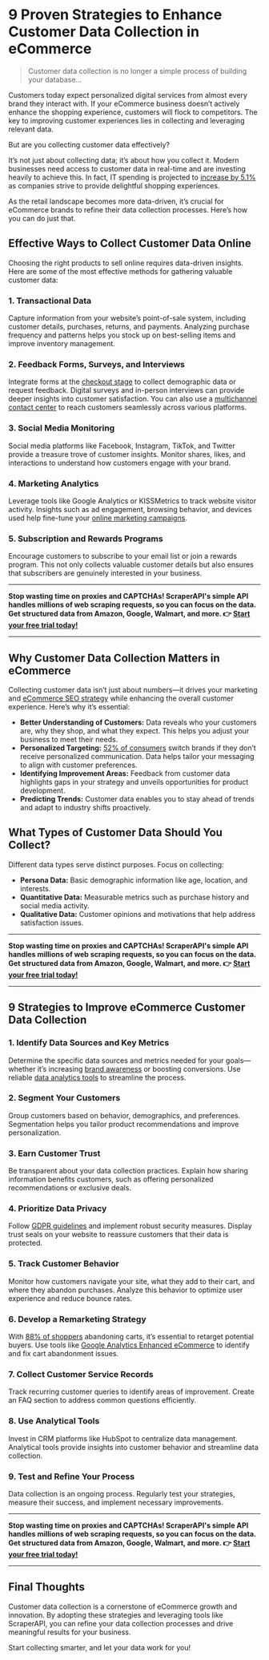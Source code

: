# 9 Proven Strategies to Enhance Customer Data Collection in eCommerce

> Customer data collection is no longer a simple process of building your database…

Customers today expect personalized digital services from almost every brand they interact with. If your eCommerce business doesn’t actively enhance the shopping experience, customers will flock to competitors. The key to improving customer experiences lies in collecting and leveraging relevant data.

But are you collecting customer data effectively?

It’s not just about collecting data; it’s about how you collect it. Modern businesses need access to customer data in real-time and are investing heavily to achieve this. In fact, IT spending is projected to [increase by 5.1%](https://www.gartner.com/en/newsroom/press-releases/2022-01-18-gartner-forecasts-worldwide-it-spending-to-grow-five-point-1-percent-in-2022) as companies strive to provide delightful shopping experiences.

As the retail landscape becomes more data-driven, it’s crucial for eCommerce brands to refine their data collection processes. Here’s how you can do just that.

## Effective Ways to Collect Customer Data Online

Choosing the right products to sell online requires data-driven insights. Here are some of the most effective methods for gathering valuable customer data:

### 1. Transactional Data
Capture information from your website’s point-of-sale system, including customer details, purchases, returns, and payments. Analyzing purchase frequency and patterns helps you stock up on best-selling items and improve inventory management.

### 2. Feedback Forms, Surveys, and Interviews
Integrate forms at the [checkout stage](https://makewebbetter.com/blog/ecommerce-checkout-process/) to collect demographic data or request feedback. Digital surveys and in-person interviews can provide deeper insights into customer satisfaction. You can also use a [multichannel contact center](https://www.nextiva.com/blog/multichannel-contact-center.html) to reach customers seamlessly across various platforms.

### 3. Social Media Monitoring
Social media platforms like Facebook, Instagram, TikTok, and Twitter provide a treasure trove of customer insights. Monitor shares, likes, and interactions to understand how customers engage with your brand.

### 4. Marketing Analytics
Leverage tools like Google Analytics or KISSMetrics to track website visitor activity. Insights such as ad engagement, browsing behavior, and devices used help fine-tune your [online marketing campaigns](https://paperform.co/blog/evaluate-marketing-campaigns/).

### 5. Subscription and Rewards Programs
Encourage customers to subscribe to your email list or join a rewards program. This not only collects valuable customer details but also ensures that subscribers are genuinely interested in your business.

---

**Stop wasting time on proxies and CAPTCHAs! ScraperAPI's simple API handles millions of web scraping requests, so you can focus on the data. Get structured data from Amazon, Google, Walmart, and more. 👉 [Start your free trial today!](https://bit.ly/Scraperapi)**

---

## Why Customer Data Collection Matters in eCommerce

Collecting customer data isn’t just about numbers—it drives your marketing and [eCommerce SEO strategy](https://serpstat.com/blog/comprehensive-ecommerce-seo-guide/) while enhancing the overall customer experience. Here’s why it’s essential:

- **Better Understanding of Customers:** Data reveals who your customers are, why they shop, and what they expect. This helps you adjust your business to meet their needs.
- **Personalized Targeting:** [52% of consumers](https://www.g2.com/articles/customer-data-statistics) switch brands if they don’t receive personalized communication. Data helps tailor your messaging to align with customer preferences.
- **Identifying Improvement Areas:** Feedback from customer data highlights gaps in your strategy and unveils opportunities for product development.
- **Predicting Trends:** Customer data enables you to stay ahead of trends and adapt to industry shifts proactively.

## What Types of Customer Data Should You Collect?

Different data types serve distinct purposes. Focus on collecting:

- **Persona Data:** Basic demographic information like age, location, and interests.
- **Quantitative Data:** Measurable metrics such as purchase history and social media activity.
- **Qualitative Data:** Customer opinions and motivations that help address satisfaction issues.

---

**Stop wasting time on proxies and CAPTCHAs! ScraperAPI's simple API handles millions of web scraping requests, so you can focus on the data. Get structured data from Amazon, Google, Walmart, and more. 👉 [Start your free trial today!](https://bit.ly/Scraperapi)**

---

## 9 Strategies to Improve eCommerce Customer Data Collection

### 1. Identify Data Sources and Key Metrics
Determine the specific data sources and metrics needed for your goals—whether it’s increasing [brand awareness](https://www.alexbirkett.com/brand-awareness/) or boosting conversions. Use reliable [data analytics tools](https://www.datamation.com/big-data/data-analytics-tools/) to streamline the process.

### 2. Segment Your Customers
Group customers based on behavior, demographics, and preferences. Segmentation helps you tailor product recommendations and improve personalization.

### 3. Earn Customer Trust
Be transparent about your data collection practices. Explain how sharing information benefits customers, such as offering personalized recommendations or exclusive deals.

### 4. Prioritize Data Privacy
Follow [GDPR guidelines](https://gdpr-info.eu/) and implement robust security measures. Display trust seals on your website to reassure customers that their data is protected.

### 5. Track Customer Behavior
Monitor how customers navigate your site, what they add to their cart, and where they abandon purchases. Analyze this behavior to optimize user experience and reduce bounce rates.

### 6. Develop a Remarketing Strategy
With [88% of shoppers](https://www.statista.com/statistics/457078/category-cart-abandonment-rate-worldwide/#:~:text=Shopping%20cart%20abandonment%20rate%20worldwide%202020%2C%20by%20industry&amp;text=In%20March%202020%2C%2088.05%20percent,an%2096.88%20percent%20abandonment%20rate.) abandoning carts, it’s essential to retarget potential buyers. Use tools like [Google Analytics Enhanced eCommerce](https://support.google.com/analytics/answer/6014841?hl=en) to identify and fix cart abandonment issues.

### 7. Collect Customer Service Records
Track recurring customer queries to identify areas of improvement. Create an FAQ section to address common questions efficiently.

### 8. Use Analytical Tools
Invest in CRM platforms like HubSpot to centralize data management. Analytical tools provide insights into customer behavior and streamline data collection.

### 9. Test and Refine Your Process
Data collection is an ongoing process. Regularly test your strategies, measure their success, and implement necessary improvements.

---

**Stop wasting time on proxies and CAPTCHAs! ScraperAPI's simple API handles millions of web scraping requests, so you can focus on the data. Get structured data from Amazon, Google, Walmart, and more. 👉 [Start your free trial today!](https://bit.ly/Scraperapi)**

---

## Final Thoughts

Customer data collection is a cornerstone of eCommerce growth and innovation. By adopting these strategies and leveraging tools like ScraperAPI, you can refine your data collection processes and drive meaningful results for your business.

Start collecting smarter, and let your data work for you!

